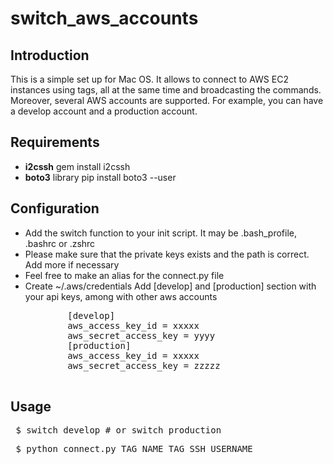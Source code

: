 # switch_aws_accounts
<h2>Introduction</h2>
  <p> This is a simple set up for Mac OS. It allows to connect to AWS EC2 instances using tags, all at the same time and broadcasting the commands. Moreover, several AWS accounts are supported. For example, you can have a develop account and a production account.</p>
<h2>Requirements</h2>
<ul>
  <li><strong>i2cssh</strong> gem install i2cssh</li>
  <li><strong>boto3</strong> library pip install boto3 --user</li>
</ul>
<h2>Configuration</h2>
<ul>
  <li>Add the switch function to your init script. It may be .bash_profile, .bashrc or .zshrc</li>
  <li>Please make sure that the private keys exists and the path is correct. Add more if necessary</li>
  <li>Feel free to make an alias for the connect.py file</li>
  <li>Create ~/.aws/credentials
      Add [develop] and [production] section with your api keys, among with other aws accounts
      <pre>
        [develop]
        aws_access_key_id = xxxxx
        aws_secret_access_key = yyyy
        [production]
        aws_access_key_id = xxxxx
        aws_secret_access_key = zzzzz
      </pre>
  </li>
</ul>
<h2>Usage</h2>
  <pre> $ switch develop # or switch production</pre>
  <pre> $ python connect.py TAG_NAME TAG SSH_USERNAME</pre>
